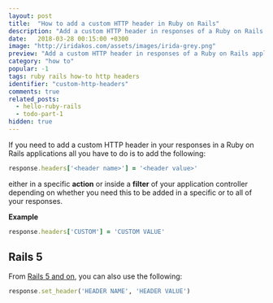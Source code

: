 ```yaml
---
layout: post
title:  "How to add a custom HTTP header in Ruby on Rails"
description: "Add a custom HTTP header in responses of a Ruby on Rails application."
date:   2018-03-28 00:15:00 +0300
image: "http://iridakos.com/assets/images/irida-grey.png"
preview: "Add a custom HTTP header in responses of a Ruby on Rails application."
category: "how to"
popular: -1
tags: ruby rails how-to http headers
identifier: "custom-http-headers"
comments: true
related_posts:
  - hello-ruby-rails
  - todo-part-1
hidden: true
---
```


If you need to add a custom HTTP header in your responses in a Ruby on Rails applications all you have to do is to add the following:

```ruby
response.headers['<header name>'] = '<header value>'
```

either in a specific **action** or inside a **filter** of your application controller depending on whether you need this to be added in a specific or to all of your responses.

**Example**

```ruby
response.headers['CUSTOM'] = 'CUSTOM VALUE'
```

## Rails 5

From [Rails 5 and on](http://api.rubyonrails.org/classes/ActionDispatch/Response.html#method-i-set_header), you can also use the following:

```ruby
response.set_header('HEADER NAME', 'HEADER VALUE')
```
